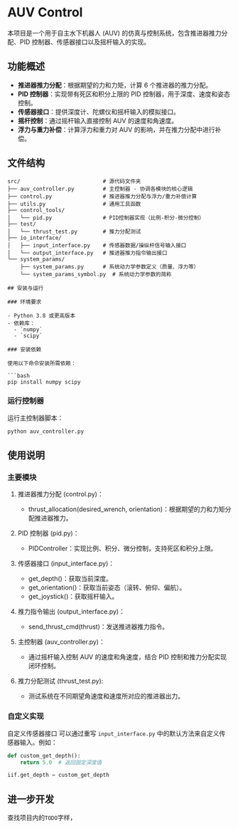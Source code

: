# AUV Control

本项目是一个用于自主水下机器人 (AUV) 的仿真与控制系统，包含推进器推力分配、PID 控制器、传感器接口以及摇杆输入的实现。

## 功能概述

- **推进器推力分配**：根据期望的力和力矩，计算 6 个推进器的推力分配。
- **PID 控制器**：实现带有死区和积分上限的 PID 控制器，用于深度、速度和姿态控制。
- **传感器接口**：提供深度计、陀螺仪和摇杆输入的模拟接口。
- **摇杆控制**：通过摇杆输入直接控制 AUV 的速度和角速度。
- **浮力与重力补偿**：计算浮力和重力对 AUV 的影响，并在推力分配中进行补偿。

## 文件结构

```
src/                          # 源代码文件夹
├── auv_controller.py         # 主控制器 - 协调各模块的核心逻辑
├── control.py                # 推进器推力分配与浮力/重力补偿计算
├── utils.py                  # 通用工具函数
├── control_tools/
│   └── pid.py                # PID控制器实现（比例-积分-微分控制）
├── test/
│   └── thrust_test.py        # 推力分配测试
├── io_interface/
│   ├── input_interface.py    # 传感器数据/操纵杆信号输入接口
│   └── output_interface.py   # 推进器推力指令输出接口
└── system_params/
    ├── system_params.py      # 系统动力学参数定义（质量、浮力等）
    └── system_params_symbol.py  # 系统动力学参数的简称

## 安装与运行

### 环境要求

- Python 3.8 或更高版本
- 依赖库：
  - `numpy`
  - `scipy`

### 安装依赖

使用以下命令安装所需依赖：

```bash
pip install numpy scipy
```

### 运行控制器

运行主控制器脚本：

```bash
python auv_controller.py
```

## 使用说明

### 主要模块
1. 推进器推力分配 (control.py)：

   - thrust_allocation(desired_wrench, orientation)：根据期望的力和力矩分配推进器推力。

2. PID 控制器 (pid.py)：

   - PIDController：实现比例、积分、微分控制，支持死区和积分上限。

3. 传感器接口 (input_interface.py)：

    - get_depth()：获取当前深度。
    - get_orientation()：获取当前姿态（滚转、俯仰、偏航）。
    - get_joystick()：获取摇杆输入。

4. 推力指令输出 (output_interface.py)：

   - send_thrust_cmd(thrust)：发送推进器推力指令。

5. 主控制器 (auv_controller.py)：

   - 通过摇杆输入控制 AUV 的速度和角速度，结合 PID 控制和推力分配实现闭环控制。

6. 推力分配测试 (thrust_test.py):
   
   - 测试系统在不同期望角速度和速度所对应的推进器出力。

### 自定义实现
自定义传感器接口
可以通过重写 `input_interface.py` 中的默认方法来自定义传感器输入。例如：

```python
def custom_get_depth():
    return 5.0  # 返回固定深度值

iif.get_depth = custom_get_depth
```

## 进一步开发

查找项目内的`TODO`字样，